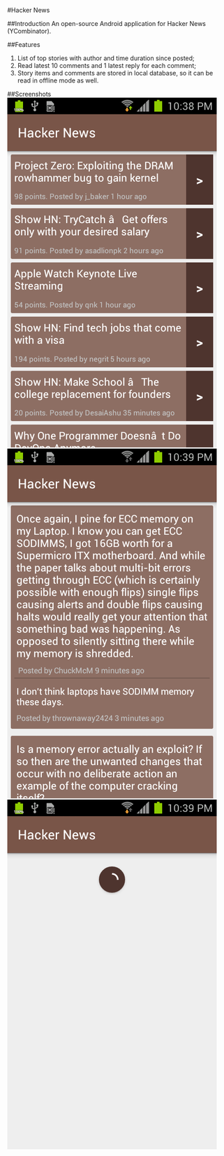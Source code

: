 #Hacker News

##Introduction
An open-source Android application for Hacker News (YCombinator).

##Features
1. List of top stories with author and time duration since posted;
2. Read latest 10 comments and 1 latest reply for each comment;
3. Story items and comments are stored in local database, so it can be read in offline mode as well.

##Screenshots
![alt tag](screens/1.png)
![alt tag](screens/2.png)
![alt tag](screens/3.png)

